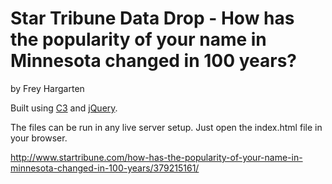 Star Tribune Data Drop - How has the popularity of your name in Minnesota changed in 100 years?
================

by Frey Hargarten

Built using [C3](https://github.com/masayuki0812/c3) and [jQuery](https://github.com/jquery/jquery).

The files can be run in any live server setup. Just open the index.html file in your browser.

http://www.startribune.com/how-has-the-popularity-of-your-name-in-minnesota-changed-in-100-years/379215161/